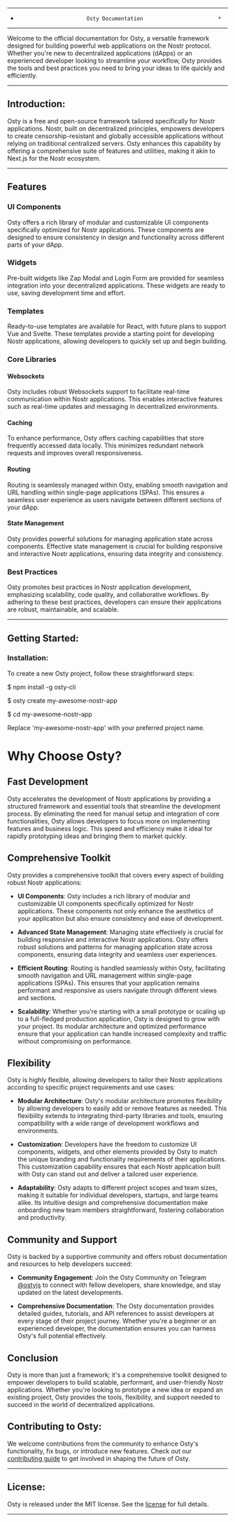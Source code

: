 **********************************************************************
*                           Osty Documentation                        *
**********************************************************************

Welcome to the official documentation for Osty, a versatile framework designed for building powerful web applications on the Nostr protocol. Whether you're new to decentralized applications (dApps) or an experienced developer looking to streamline your workflow, Osty provides the tools and best practices you need to bring your ideas to life quickly and efficiently.

---------------------------------------------------------------------

## Introduction:

Osty is a free and open-source framework tailored specifically for Nostr applications. Nostr, built on decentralized principles, empowers developers to create censorship-resistant and globally accessible applications without relying on traditional centralized servers. Osty enhances this capability by offering a comprehensive suite of features and utilities, making it akin to Next.js for the Nostr ecosystem.

---------------------------------------------------------------------

## Features

### UI Components

Osty offers a rich library of modular and customizable UI components specifically optimized for Nostr applications. These components are designed to ensure consistency in design and functionality across different parts of your dApp.

### Widgets

Pre-built widgets like Zap Modal and Login Form are provided for seamless integration into your decentralized applications. These widgets are ready to use, saving development time and effort.

### Templates

Ready-to-use templates are available for React, with future plans to support Vue and Svelte. These templates provide a starting point for developing Nostr applications, allowing developers to quickly set up and begin building.

### Core Libraries

#### Websockets

Osty includes robust Websockets support to facilitate real-time communication within Nostr applications. This enables interactive features such as real-time updates and messaging in decentralized environments.

#### Caching

To enhance performance, Osty offers caching capabilities that store frequently accessed data locally. This minimizes redundant network requests and improves overall responsiveness.

#### Routing

Routing is seamlessly managed within Osty, enabling smooth navigation and URL handling within single-page applications (SPAs). This ensures a seamless user experience as users navigate between different sections of your dApp.

#### State Management

Osty provides powerful solutions for managing application state across components. Effective state management is crucial for building responsive and interactive Nostr applications, ensuring data integrity and consistency.

### Best Practices

Osty promotes best practices in Nostr application development, emphasizing scalability, code quality, and collaborative workflows. By adhering to these best practices, developers can ensure their applications are robust, maintainable, and scalable.

---------------------------------------------------------------------

## Getting Started:

### Installation:

To create a new Osty project, follow these straightforward steps:

   $ npm install -g osty-cli
   
   $ osty create my-awesome-nostr-app
   
   $ cd my-awesome-nostr-app
   

Replace 'my-awesome-nostr-app' with your preferred project name.

# Why Choose Osty?

## Fast Development

Osty accelerates the development of Nostr applications by providing a structured framework and essential tools that streamline the development process. By eliminating the need for manual setup and integration of core functionalities, Osty allows developers to focus more on implementing features and business logic. This speed and efficiency make it ideal for rapidly prototyping ideas and bringing them to market quickly.

## Comprehensive Toolkit

Osty provides a comprehensive toolkit that covers every aspect of building robust Nostr applications:

- **UI Components**: Osty includes a rich library of modular and customizable UI components specifically optimized for Nostr applications. These components not only enhance the aesthetics of your application but also ensure consistency and ease of development.
  
- **Advanced State Management**: Managing state effectively is crucial for building responsive and interactive Nostr applications. Osty offers robust solutions and patterns for managing application state across components, ensuring data integrity and seamless user experiences.
  
- **Efficient Routing**: Routing is handled seamlessly within Osty, facilitating smooth navigation and URL management within single-page applications (SPAs). This ensures that your application remains performant and responsive as users navigate through different views and sections.
  
- **Scalability**: Whether you're starting with a small prototype or scaling up to a full-fledged production application, Osty is designed to grow with your project. Its modular architecture and optimized performance ensure that your application can handle increased complexity and traffic without compromising on performance.

## Flexibility

Osty is highly flexible, allowing developers to tailor their Nostr applications according to specific project requirements and use cases:

- **Modular Architecture**: Osty's modular architecture promotes flexibility by allowing developers to easily add or remove features as needed. This flexibility extends to integrating third-party libraries and tools, ensuring compatibility with a wide range of development workflows and environments.
  
- **Customization**: Developers have the freedom to customize UI components, widgets, and other elements provided by Osty to match the unique branding and functionality requirements of their applications. This customization capability ensures that each Nostr application built with Osty can stand out and deliver a tailored user experience.
  
- **Adaptability**: Osty adapts to different project scopes and team sizes, making it suitable for individual developers, startups, and large teams alike. Its intuitive design and comprehensive documentation make onboarding new team members straightforward, fostering collaboration and productivity.

## Community and Support

Osty is backed by a supportive community and offers robust documentation and resources to help developers succeed:

- **Community Engagement**: Join the Osty Community on Telegram [@ostyjs](https://t.me/ostyjs) to connect with fellow developers, share knowledge, and stay updated on the latest developments.
  
- **Comprehensive Documentation**: The Osty documentation provides detailed guides, tutorials, and API references to assist developers at every stage of their project journey. Whether you're a beginner or an experienced developer, the documentation ensures you can harness Osty's full potential effectively.

## Conclusion

Osty is more than just a framework; it's a comprehensive toolkit designed to empower developers to build scalable, performant, and user-friendly Nostr applications. Whether you're looking to prototype a new idea or expand an existing project, Osty provides the tools, flexibility, and support needed to succeed in the world of decentralized applications.


## Contributing to Osty:

We welcome contributions from the community to enhance Osty's functionality, fix bugs, or introduce new features. Check out our [contributing guide](#) to get involved in shaping the future of Osty.

---------------------------------------------------------------------

## License:

Osty is released under the MIT license. See the [license](#) for full details.

---------------------------------------------------------------------
